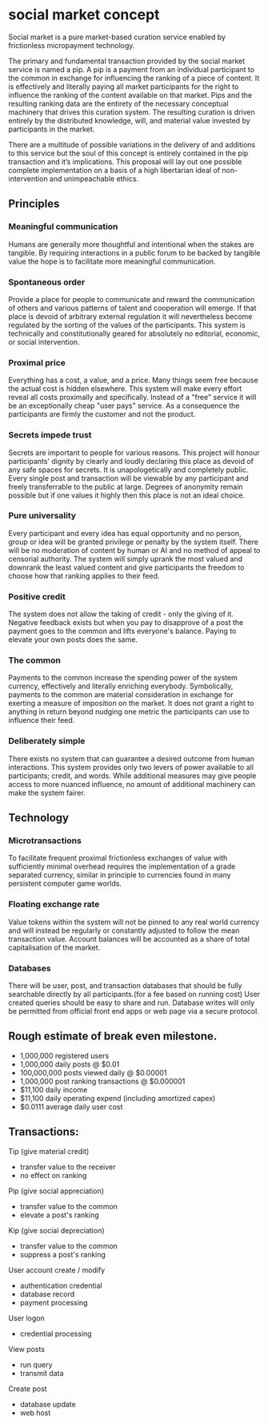 # social market concept

Social market is a pure market-based curation service enabled by frictionless micropayment technology.

The primary and fundamental transaction provided by the social market service is named a pip.  A pip is a payment from an individual participant to the common in exchange for influencing the ranking of a piece of content.  It is effectively and literally paying all market participants for the right to influence the ranking of the content available on that market.  Pips and the resulting ranking data are the entirety of the necessary conceptual machinery that drives this curation system.  The resulting curation is driven entirely by the distributed knowledge, will, and material value invested by participants in the market.

There are a multitude of possible variations in the delivery of and additions to this service but the soul of this concept is entirely contained in the pip transaction and it’s implications.  This proposal will lay out one possible complete implementation on a basis of a high libertarian ideal of non-intervention and unimpeachable ethics.


## Principles
### Meaningful communication
Humans are generally more thoughtful and intentional when the stakes are tangible. By requiring interactions in a public forum to be backed by tangible value the hope is to facilitate more meaningful communication.
### Spontaneous order
Provide a place for people to communicate and reward the communication of others and various patterns of talent and cooperation will emerge.  If that place is devoid of arbitrary external regulation it will nevertheless become regulated by the sorting of the values of the participants. This system is technically and constitutionally geared for absolutely no editorial, economic, or social intervention.
### Proximal price
Everything has a cost, a value, and a price.  Many things seem free because the actual cost is hidden elsewhere.  This system will make every effort reveal all costs proximally and specifically.  Instead of a "free" service it will be an exceptionally cheap "user pays" service. As a consequence the participants are firmly the customer and not the product.
### Secrets impede trust
Secrets are important to people for various reasons.  This project will honour participants' dignity by clearly and loudly declaring this place as devoid of any safe spaces for secrets.  It is unapologetically and completely public. Every single post and transaction will be viewable by any participant and freely transferrable to the public at large.  Degrees of anonymity remain possible but if one values it highly then this place is not an ideal choice.
### Pure universality
Every participant and every idea has equal opportunity and no person, group or idea will be granted privilege or penalty by the system itself. There will be no moderation of content by human or AI and no method of appeal to censorial authority.  The system will simply uprank the most valued and downrank the least valued content and give participants the freedom to choose how that ranking applies to their feed.
### Positive credit
The system does not allow the taking of credit - only the giving of it.  Negative feedback exists but when you pay to disapprove of a post the payment goes to the common and lifts everyone's balance.  Paying to elevate your own posts does the same.
### The common
Payments to the common increase the spending power of the system currency, effectively and literally enriching everybody. Symbolically, payments to the common are material consideration in exchange for exerting a measure of imposition on the market.  It does not grant a right to anything in return beyond nudging one metric the participants can use to influence their feed.
### Deliberately simple
There exists no system that can guarantee a desired outcome from human interactions.  This system provides only two levers of power available to all participants; credit, and words.  While additional measures may give people access to more nuanced influence, no amount of additional machinery can make the system fairer.

## Technology
### Microtransactions
To facilitate frequent proximal frictionless exchanges of value with sufficiently minimal overhead requires the implementation of a grade separated currency, similar in principle to currencies found in many persistent computer game worlds.
### Floating exchange rate
Value tokens within the system will not be pinned to any real world currency and will instead be regularly or constantly adjusted to follow the mean transaction value.  Account balances will be accounted as a share of total capitalisation of the market.
### Databases
There will be user, post, and transaction databases that should be fully searchable directly by all participants.(for a fee based on running cost) User created queries should be easy to share and run.  Database writes will only be permitted from official front end apps or web page via a secure protocol.


## Rough estimate of break even milestone.
* 1,000,000 registered users
* 1,000,000 daily posts @ $0.01
* 100,000,000 posts viewed daily @ $0.00001
* 1,000,000 post ranking transactions @ $0.000001
* $11,100 daily income
* $11,100 daily operating expend (including amortized capex)
* $0.0111 average daily user cost

## Transactions:

Tip (give material credit)
* transfer value to the receiver
* no effect on ranking

Pip (give social appreciation)
* transfer value to the common
* elevate a post's ranking

Kip (give social depreciation)
* transfer value to the common
* suppress a post's ranking

User account create / modify
* authentication credential
* database record 
* payment processing

User logon
* credential processing

View posts
* run query
* transmit data

Create post
* database update
* web host


